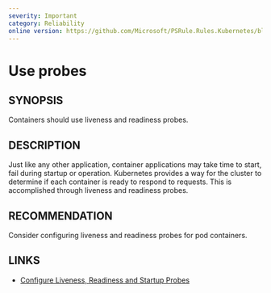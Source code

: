 ```yaml
---
severity: Important
category: Reliability
online version: https://github.com/Microsoft/PSRule.Rules.Kubernetes/blob/main/docs/rules/en/Kubernetes.Pod.Health.md
---
```


# Use probes

## SYNOPSIS

Containers should use liveness and readiness probes.

## DESCRIPTION

Just like any other application, container applications may take time to start, fail during startup or operation.
Kubernetes provides a way for the cluster to determine if each container is ready to respond to requests.
This is accomplished through liveness and readiness probes.

## RECOMMENDATION

Consider configuring liveness and readiness probes for pod containers.

## LINKS

- [Configure Liveness, Readiness and Startup Probes](https://kubernetes.io/docs/tasks/configure-pod-container/configure-liveness-readiness-startup-probes/)
